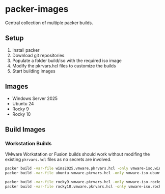 # packer-images

Central collection of multiple packer builds.

## Setup

1. Install packer
2. Download git repositories
3. Populate a folder build/iso with the required iso image
4. Modify the pkrvars.hcl files to customize the builds
5. Start building images

## Images

- Windows Server 2025
- Ubuntu 24
- Rocky 9
- Rocky 10

## Build Images

### Workstation Builds

VMware Workstation or Fusion builds should work without modifing the existing `pkrvars.hcl` files as no secrets are involved.

```bash
packer build -var-file wins2025.vmware.pkrvars.hcl -only vmware-iso.wins2025 .
packer build -var-file ubuntu.vmware.pkrvars.hcl -only vmware-iso.ubuntu .

packer build -var-file rocky9.vmware.pkrvars.hcl -only vmware-iso.rocky .
packer build -var-file rocky10.vmware.pkrvars.hcl -only vmware-iso.rocky .
```